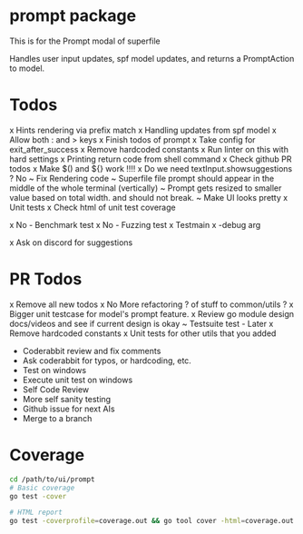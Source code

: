 # prompt package
This is for the Prompt modal of superfile

Handles user input updates, spf model updates, and returns a PromptAction to model. 

# Todos
x Hints rendering via prefix match
x Handling updates from spf model
x Allow both : and > keys
x Finish todos of prompt
x Take config for exit_after_success
x Remove hardcoded constants
x Run linter on this with hard settings
x Printing return code from shell command
x Check github PR todos
x Make $() and ${} work !!!!
x Do we need textInput.showsuggestions ? No
~ Fix Rendering code
~ Superfile file prompt should appear in the middle of the whole terminal (vertically)
~ Prompt gets resized to smaller value based on total width. and should not break.
~ Make UI looks pretty
x Unit tests
x Check html of unit test coverage

x No - Benchmark test
x No - Fuzzing test
x Testmain
x -debug arg

x Ask on discord for suggestions


# PR Todos
x Remove all new todos
x No More refactoring ? of stuff to common/utils ?
x Bigger unit testcase for model's prompt feature.
x Review go module design docs/videos and see if current design is okay
~ Testsuite test - Later
x Remove hardcoded constants
x Unit tests for other utils that you added

- Coderabbit review and fix comments
- Ask coderabbit for typos, or hardcoding, etc.
- Test on windows
- Execute unit test on windows
- Self Code Review
- More self sanity testing
- Github issue for next AIs
- Merge to a branch

# Coverage
```bash
cd /path/to/ui/prompt
# Basic coverage
go test -cover

# HTML report
go test -coverprofile=coverage.out && go tool cover -html=coverage.out -o coverage.html
```
